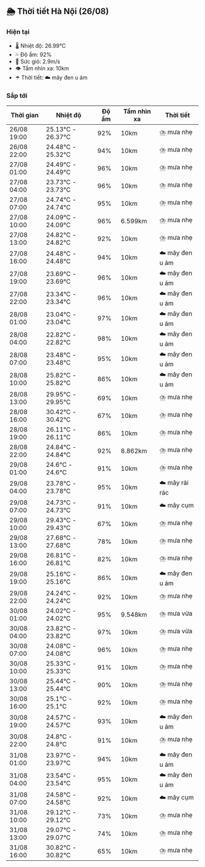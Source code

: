 ## 🌦️ Thời tiết Hà Nội (26/08)

### Hiện tại

- 🌡️ Nhiệt độ: 26.99℃
- 💦 Độ ẩm: 92%
- 💨 Sức gió: 2.9m/s
- 👁️ Tầm nhìn xa: 10km
- ☂️ Thời tiết: ☁️ mây đen u ám

### Sắp tới

| Thời gian | Nhiệt độ | Độ ẩm | Tầm nhìn xa | Thời tiết |
| --- | --- | --- | --- | --- |
| 26/08 19:00 | 25.13℃ - 26.37℃ | 92% | 10km | ⛈️ mưa nhẹ |
| 26/08 22:00 | 24.48℃ - 25.32℃ | 94% | 10km | ⛈️ mưa nhẹ |
| 27/08 01:00 | 24.49℃ - 24.49℃ | 96% | 10km | ⛈️ mưa nhẹ |
| 27/08 04:00 | 23.73℃ - 23.73℃ | 96% | 10km | ⛈️ mưa nhẹ |
| 27/08 07:00 | 24.74℃ - 24.74℃ | 95% | 10km | ⛈️ mưa nhẹ |
| 27/08 10:00 | 24.09℃ - 24.09℃ | 96% | 6.599km | ⛈️ mưa nhẹ |
| 27/08 13:00 | 24.82℃ - 24.82℃ | 92% | 10km | ⛈️ mưa nhẹ |
| 27/08 16:00 | 24.48℃ - 24.48℃ | 94% | 10km | ☁️ mây đen u ám |
| 27/08 19:00 | 23.69℃ - 23.69℃ | 96% | 10km | ☁️ mây đen u ám |
| 27/08 22:00 | 23.34℃ - 23.34℃ | 96% | 10km | ☁️ mây đen u ám |
| 28/08 01:00 | 23.04℃ - 23.04℃ | 97% | 10km | ☁️ mây đen u ám |
| 28/08 04:00 | 22.82℃ - 22.82℃ | 98% | 10km | ☁️ mây đen u ám |
| 28/08 07:00 | 23.48℃ - 23.48℃ | 95% | 10km | ☁️ mây đen u ám |
| 28/08 10:00 | 25.82℃ - 25.82℃ | 86% | 10km | ☁️ mây đen u ám |
| 28/08 13:00 | 29.95℃ - 29.95℃ | 69% | 10km | ⛈️ mưa nhẹ |
| 28/08 16:00 | 30.42℃ - 30.42℃ | 67% | 10km | ⛈️ mưa nhẹ |
| 28/08 19:00 | 26.11℃ - 26.11℃ | 86% | 10km | ⛈️ mưa nhẹ |
| 28/08 22:00 | 24.84℃ - 24.84℃ | 92% | 8.862km | ⛈️ mưa nhẹ |
| 29/08 01:00 | 24.6℃ - 24.6℃ | 91% | 10km | ⛈️ mưa nhẹ |
| 29/08 04:00 | 23.78℃ - 23.78℃ | 95% | 10km | ☁️ mây rải rác |
| 29/08 07:00 | 24.73℃ - 24.73℃ | 91% | 10km | ☁️ mây cụm |
| 29/08 10:00 | 29.43℃ - 29.43℃ | 67% | 10km | ⛈️ mưa nhẹ |
| 29/08 13:00 | 27.68℃ - 27.68℃ | 78% | 10km | ⛈️ mưa nhẹ |
| 29/08 16:00 | 26.81℃ - 26.81℃ | 82% | 10km | ⛈️ mưa nhẹ |
| 29/08 19:00 | 25.16℃ - 25.16℃ | 86% | 10km | ☁️ mây đen u ám |
| 29/08 22:00 | 24.24℃ - 24.24℃ | 92% | 10km | ⛈️ mưa nhẹ |
| 30/08 01:00 | 24.02℃ - 24.02℃ | 95% | 9.548km | ⛈️ mưa vừa |
| 30/08 04:00 | 23.82℃ - 23.82℃ | 97% | 10km | ⛈️ mưa vừa |
| 30/08 07:00 | 24.08℃ - 24.08℃ | 96% | 10km | ⛈️ mưa nhẹ |
| 30/08 10:00 | 25.33℃ - 25.33℃ | 91% | 10km | ⛈️ mưa nhẹ |
| 30/08 13:00 | 25.44℃ - 25.44℃ | 90% | 10km | ⛈️ mưa nhẹ |
| 30/08 16:00 | 25.1℃ - 25.1℃ | 92% | 10km | ⛈️ mưa nhẹ |
| 30/08 19:00 | 24.57℃ - 24.57℃ | 93% | 10km | ☁️ mây đen u ám |
| 30/08 22:00 | 24.8℃ - 24.8℃ | 91% | 10km | ⛈️ mưa nhẹ |
| 31/08 01:00 | 23.97℃ - 23.97℃ | 94% | 10km | ☁️ mây đen u ám |
| 31/08 04:00 | 23.54℃ - 23.54℃ | 95% | 10km | ☁️ mây đen u ám |
| 31/08 07:00 | 24.58℃ - 24.58℃ | 92% | 10km | ☁️ mây cụm |
| 31/08 10:00 | 29.12℃ - 29.12℃ | 73% | 10km | ⛈️ mưa nhẹ |
| 31/08 13:00 | 29.07℃ - 29.07℃ | 74% | 10km | ⛈️ mưa nhẹ |
| 31/08 16:00 | 30.82℃ - 30.82℃ | 65% | 10km | ⛈️ mưa nhẹ |
